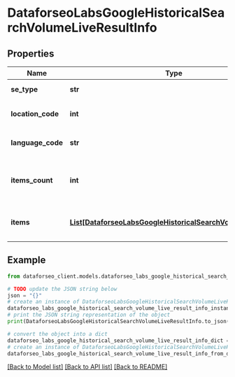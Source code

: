 # DataforseoLabsGoogleHistoricalSearchVolumeLiveResultInfo


## Properties

Name | Type | Description | Notes
------------ | ------------- | ------------- | -------------
**se_type** | **str** | search engine type | [optional] 
**location_code** | **int** | location code in a POST array | [optional] 
**language_code** | **str** | language code in a POST array | [optional] 
**items_count** | **int** | the number of results returned in the items array | [optional] 
**items** | [**List[DataforseoLabsGoogleHistoricalSearchVolumeLiveItem]**](DataforseoLabsGoogleHistoricalSearchVolumeLiveItem.md) | contains keywords and related data | [optional] 

## Example

```python
from dataforseo_client.models.dataforseo_labs_google_historical_search_volume_live_result_info import DataforseoLabsGoogleHistoricalSearchVolumeLiveResultInfo

# TODO update the JSON string below
json = "{}"
# create an instance of DataforseoLabsGoogleHistoricalSearchVolumeLiveResultInfo from a JSON string
dataforseo_labs_google_historical_search_volume_live_result_info_instance = DataforseoLabsGoogleHistoricalSearchVolumeLiveResultInfo.from_json(json)
# print the JSON string representation of the object
print(DataforseoLabsGoogleHistoricalSearchVolumeLiveResultInfo.to_json())

# convert the object into a dict
dataforseo_labs_google_historical_search_volume_live_result_info_dict = dataforseo_labs_google_historical_search_volume_live_result_info_instance.to_dict()
# create an instance of DataforseoLabsGoogleHistoricalSearchVolumeLiveResultInfo from a dict
dataforseo_labs_google_historical_search_volume_live_result_info_from_dict = DataforseoLabsGoogleHistoricalSearchVolumeLiveResultInfo.from_dict(dataforseo_labs_google_historical_search_volume_live_result_info_dict)
```
[[Back to Model list]](../README.md#documentation-for-models) [[Back to API list]](../README.md#documentation-for-api-endpoints) [[Back to README]](../README.md)


